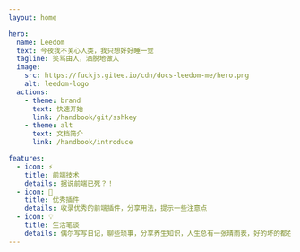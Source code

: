 ```yaml
---
layout: home

hero:
  name: Leedom
  text: 今夜我不关心人类，我只想好好睡一觉
  tagline: 笑骂由人，洒脱地做人
  image:
    src: https://fuckjs.gitee.io/cdn/docs-leedom-me/hero.png
    alt: leedom-logo
  actions:
    - theme: brand
      text: 快速开始
      link: /handbook/git/sshkey
    - theme: alt
      text: 文档简介
      link: /handbook/introduce

features:
  - icon: ⚡️
    title: 前端技术
    details: 据说前端已死？！
  - icon: 🖖
    title: 优秀插件
    details: 收录优秀的前端插件，分享用法，提示一些注意点
  - icon: 💡
    title: 生活笔谈
    details: 偶尔写写日记，聊些琐事，分享养生知识，人生总有一张晴雨表，好的坏的都在造就自己
---
```



<style>
:root {
  --vp-home-hero-name-color: transparent;
  --vp-home-hero-name-background: -webkit-linear-gradient(120deg, #bd34fe, #41d1ff);
}

</style>

